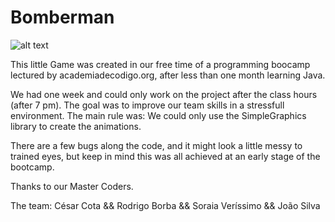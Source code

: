 # Bomberman

![alt text](https://i.imgur.com/MRlHaG9.png)

This little Game was created in our free time of a programming boocamp lectured by academiadecodigo.org,
after less than one month learning Java.

We had one week and could only work on the project after the class hours (after 7 pm).
The goal was to improve our team skills in a stressfull environment.
The main rule was:
We could only use the SimpleGraphics library to create the animations.

There are a few bugs along the code, and it might look a little messy to trained eyes, but keep in mind this was all achieved at an early stage of the bootcamp.

Thanks to our Master Coders.

The team:
César Cota && Rodrigo Borba && Soraia Veríssimo && João Silva
